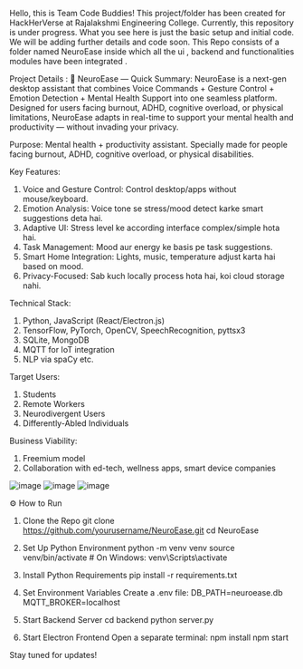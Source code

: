Hello, this is Team Code Buddies!
This project/folder has been created for HackHerVerse at Rajalakshmi Engineering College.
Currently, this repository is under progress. What you see here is just the basic setup and initial code. We will be adding further details and code soon.
This Repo consists of a folder named NeuroEase inside which all the ui , backend and functionalities modules have been integrated .

Project Details :
🧠 NeuroEase — Quick Summary:
NeuroEase is a next-gen desktop assistant that combines
Voice Commands + Gesture Control + Emotion Detection + Mental Health Support
into one seamless platform.
Designed for users facing burnout, ADHD, cognitive overload, or physical limitations, NeuroEase adapts in real-time to support your mental health and productivity — without invading your privacy.

Purpose:
Mental health + productivity assistant. Specially made for people facing burnout, ADHD, cognitive overload, or physical disabilities.

Key Features:
1. Voice and Gesture Control: Control desktop/apps without mouse/keyboard.
2. Emotion Analysis: Voice tone se stress/mood detect karke smart suggestions deta hai.
3. Adaptive UI: Stress level ke according interface complex/simple hota hai.
4. Task Management: Mood aur energy ke basis pe task suggestions.
5. Smart Home Integration: Lights, music, temperature adjust karta hai based on mood.
6. Privacy-Focused: Sab kuch locally process hota hai, koi cloud storage nahi.

Technical Stack:
1. Python, JavaScript (React/Electron.js)
2. TensorFlow, PyTorch, OpenCV, SpeechRecognition, pyttsx3
3. SQLite, MongoDB
4. MQTT for IoT integration
5. NLP via spaCy etc.

Target Users:
1. Students
2. Remote Workers
3. Neurodivergent Users
4. Differently-Abled Individuals

Business Viability:
1. Freemium model
2. Collaboration with ed-tech, wellness apps, smart device companies

![image](https://github.com/user-attachments/assets/15f7638b-ef90-4ece-a51a-9e84fb2bbd0c)
![image](https://github.com/user-attachments/assets/8ac6e5fc-57f1-491d-bfa6-0a72933d3bbe)
![image](https://github.com/user-attachments/assets/dee9714e-8608-4609-9feb-05805229a2ac)

⚙️ How to Run
1. Clone the Repo
git clone https://github.com/yourusername/NeuroEase.git
cd NeuroEase

3. Set Up Python Environment
python -m venv venv
source venv/bin/activate  # On Windows: venv\Scripts\activate

5. Install Python Requirements
pip install -r requirements.txt

7. Set Environment Variables
Create a .env file:
DB_PATH=neuroease.db
MQTT_BROKER=localhost

9. Start Backend Server
cd backend
python server.py

11. Start Electron Frontend
Open a separate terminal:
npm install
npm start

Stay tuned for updates!

